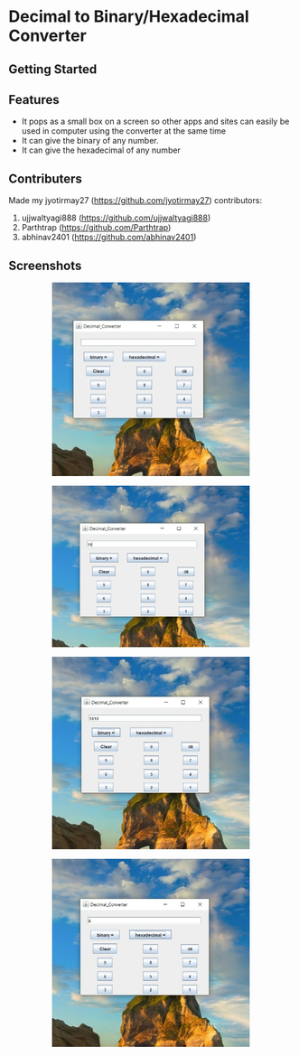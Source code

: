 # Decimal to Binary/Hexadecimal Converter

## Getting Started


## Features
- It pops as a small box on a screen so other apps and sites can easily be used in computer using the converter at the same time
- It can give the binary of any number.
- It can give the hexadecimal of any number

## Contributers
Made my jyotirmay27 (https://github.com/jyotirmay27) 
contributors:
1) ujjwaltyagi888 (https://github.com/ujjwaltyagi888)
2) Parthtrap (https://github.com/Parthtrap)
3) abhinav2401 (https://github.com/abhinav2401)

## Screenshots
<p align="center">
  <img src="assets/1.jpg" width="350" title="Repository">
  </p>
  <p align="center">
  <img src="assets/2.jpg" width="350" title="Login">
</p>
<p align="center">
  <img src="assets/3.jpg" width="350" title="Upload">
  </p>
  <p align="center">
  <img src="assets/4.jpg" width="350" title="Upload">
  </p>
 
